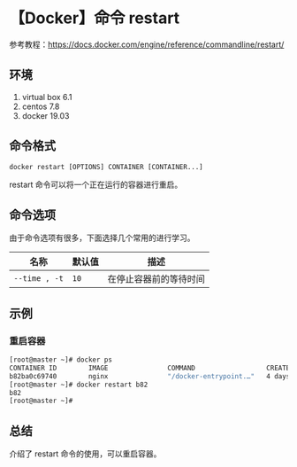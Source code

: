 # 【Docker】命令 restart

参考教程：https://docs.docker.com/engine/reference/commandline/restart/

## 环境

1. virtual box 6.1
2. centos 7.8
3. docker 19.03

## 命令格式

`docker restart [OPTIONS] CONTAINER [CONTAINER...]`

restart 命令可以将一个正在运行的容器进行重启。

## 命令选项

由于命令选项有很多，下面选择几个常用的进行学习。

| 名称 | 默认值 | 描述 |
| --- | --- | --- |
| `--time , -t` | `10` | 在停止容器前的等待时间 |

## 示例

### 重启容器

```sh
[root@master ~]# docker ps
CONTAINER ID        IMAGE               COMMAND                  CREATED             STATUS              PORTS                  NAMES
b82ba0c69740        nginx               "/docker-entrypoint.…"   4 days ago          Up About a minute   0.0.0.0:8080->80/tcp   pedantic_allen
[root@master ~]# docker restart b82
b82
[root@master ~]#
```

## 总结

介绍了 restart 命令的使用，可以重启容器。
